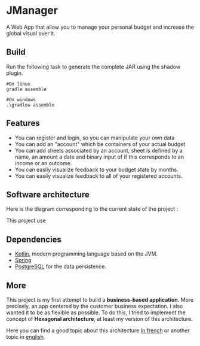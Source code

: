 # JManager

A Web App that allow you to manage your personal budget and increase the global visual over it.

## Build

Run the following task to generate the complete JAR using the shadow plugin.
```shell
#On linux
gradle assemble

#On windows
.\gradlew assemble
```


## Features

- You can register and login, so you can manipulate your own data
- You can add an "account" which be containers of your actual budget
- You can add sheets associated by an account, sheet is defined by a name, an amount a date and binary input of if this corresponds to an income or an outcome.
- You can easily visualize feedback to your budget state by months.
- You can easily visualize feedback to all of your registered accounts.

## Software architecture

Here is the diagram corresponding to the current state of the project :

This project use 
## Dependencies

* [Kotlin](https://kotlinlang.org/), modern programming language based on the JVM.
* [Spring](https://spring.io/) 
* [PostgreSQL](https://www.postgresql.org/) for the data persistence.

## More

This project is my first attempt to build a **business-based application**. More precisely, an app centered by the customer business expectation.
I also wanted it to be as flexible as possible.
To do this, I tried to implement the concept of **Hexagonal architecture**, at least my version of this architecture.

Here you can find a good topic about this architecture [In french](https://blog.octo.com/architecture-hexagonale-trois-principes-et-un-exemple-dimplementation/) or another topic in [english](https://medium.com/ssense-tech/hexagonal-architecture-there-are-always-two-sides-to-every-story-bc0780ed7d9c).


